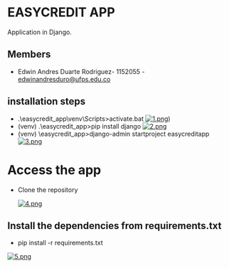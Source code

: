 # EASYCREDIT APP
Application in Django.

## Members

- Edwin Andres Duarte Rodriguez- 1152055 - edwinandresduro@ufps.edu.co

## installation steps

- .\easycredit_app\venv\Scripts>activate.bat
[![1.png](https://i.postimg.cc/5twjNNdF/1.png)](https://postimg.cc/KK8m0bYZ))
- (venv) .\easycredit_app>pip install django
[![2.png](https://i.postimg.cc/d38LDsTf/2.png)](https://postimg.cc/fSRwrhC7)
- (venv) \easycredit_app>django-admin startproject easycreditapp
[![3.png](https://i.postimg.cc/bJ0hts31/3.png)](https://postimg.cc/FdK8tstK)

# Access the app
- Clone the repository
  
  [![4.png](https://i.postimg.cc/FHZmzfCc/4.png)](https://postimg.cc/pmp31dHX)
  
## Install the dependencies from requirements.txt
- pip install -r requirements.txt
  
[![5.png](https://i.postimg.cc/25LDwH8d/5.png)](https://postimg.cc/HJmRW9Mj)

